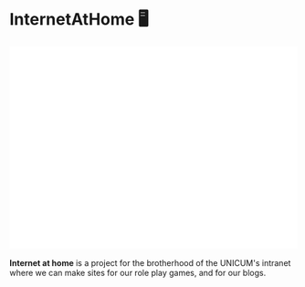 # InternetAtHome 🖥️

![](./src/assets/icon_COU.png)

**Internet at home** is a project for the brotherhood of the UNICUM's intranet where we can make sites for our role play games, and for our blogs. 

